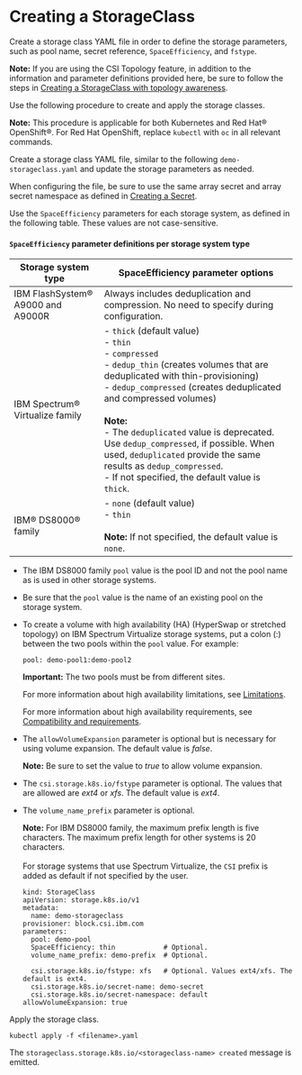 # Creating a StorageClass

Create a storage class YAML file in order to define the storage parameters, such as pool name, secret reference, `SpaceEfficiency`, and `fstype`.

**Note:** If you are using the CSI Topology feature, in addition to the information and parameter definitions provided here, be sure to follow the steps in [Creating a StorageClass with topology awareness](creating_storageclass_topology_aware.md).

Use the following procedure to create and apply the storage classes.

**Note:** This procedure is applicable for both Kubernetes and Red Hat® OpenShift®. For Red Hat OpenShift, replace `kubectl` with `oc` in all relevant commands.

Create a storage class YAML file, similar to the following `demo-storageclass.yaml` and update the storage parameters as needed.

When configuring the file, be sure to use the same array secret and array secret namespace as defined in [Creating a Secret](creating_secret.md).

Use the `SpaceEfficiency` parameters for each storage system, as defined in the following table. These values are not case-sensitive.

#### `SpaceEfficiency` parameter definitions per storage system type

|Storage system type|SpaceEfficiency parameter options|
|-------------------|---------------------------------|
|IBM FlashSystem® A9000 and A9000R|Always includes deduplication and compression. No need to specify during configuration.|
|IBM Spectrum® Virtualize family|- `thick` (default value)<br />- `thin`<br />- `compressed`<br />- `dedup_thin` (creates volumes that are deduplicated with thin-provisioning)<br />- `dedup_compressed` (creates deduplicated and compressed volumes)<br /><br /> **Note:** <br />- The `deduplicated` value is deprecated. Use `dedup_compressed`, if possible. When used, `deduplicated` provide the same results as `dedup_compressed`.<br />- If not specified, the default value is `thick`.|
|IBM® DS8000® family| - `none` (default value) <br />- `thin`<br /><br /> **Note:** If not specified, the default value is `none`.|

- The IBM DS8000 family `pool` value is the pool ID and not the pool name as is used in other storage systems.
- Be sure that the `pool` value is the name of an existing pool on the storage system.
- To create a volume with high availability (HA) (HyperSwap or stretched topology) on IBM Spectrum Virtualize storage systems, put a colon (:) between the two pools within the `pool` value. For example:
  
  ```
  pool: demo-pool1:demo-pool2 
  ```
   **Important:** The two pools must be from different sites.
   
  For more information about high availability limitations, see [Limitations](../release_notes/limitations.md).
  
  For more information about high availability requirements, see [Compatibility and requirements](../installation/install_compatibility_requirements.md).

- The `allowVolumeExpansion` parameter is optional but is necessary for using volume expansion. The default value is _false_.

  **Note:** Be sure to set the value to _true_ to allow volume expansion.

- The `csi.storage.k8s.io/fstype` parameter is optional. The values that are allowed are _ext4_ or _xfs_. The default value is _ext4_.
- The `volume_name_prefix` parameter is optional.

    **Note:**
    For IBM DS8000 family, the maximum prefix length is five characters. The maximum prefix length for other systems is 20 characters. <br /><br />For storage systems that use Spectrum Virtualize, the `CSI` prefix is added as default if not specified by the user.

    
      kind: StorageClass
      apiVersion: storage.k8s.io/v1
      metadata:
        name: demo-storageclass
      provisioner: block.csi.ibm.com
      parameters:
        pool: demo-pool
        SpaceEfficiency: thin            # Optional.
        volume_name_prefix: demo-prefix  # Optional.

        csi.storage.k8s.io/fstype: xfs   # Optional. Values ext4/xfs. The default is ext4.
        csi.storage.k8s.io/secret-name: demo-secret
        csi.storage.k8s.io/secret-namespace: default
      allowVolumeExpansion: true
    

Apply the storage class.

  ```
  kubectl apply -f <filename>.yaml
  ```

The `storageclass.storage.k8s.io/<storageclass-name> created` message is emitted.